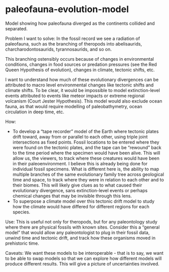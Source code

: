 # paleofauna-evolution-model
Model showing how paleofauna diverged as the continents collided and separated. 

Problem I want to solve: In the fossil record we see a radiation of paleofauna, such as the branching of theropods into abelisaurids, charcharodontosaurids, tyrannosaurids, and so on. 

This branching ostensibly occurs because of changes in environmental conditions, changes in food sources or predation pressures (see the Red Queen Hypothesis of evolution), changes in climate, tectonic shifts, etc.

I want to understand how much of these evolutionary divergences can be attributed to macro level environmental changes like tectonic shifts and climate shifts. To be clear, it would be impossible to model extinction-level events attributed to events like meteor impacts or extreme regional volcanism (Court Jester Hypothesis). This model would also exclude ocean fauna, as that would require modelling of paleobathymetry, ocean circulation in deep time, etc.

How: 

- To develop a “tape recorder” model of the Earth where tectonic plates drift toward, away from or parallel to each other, using triple joint intersections as fixed points. Fossil locations to be entered where they were found on the tectonic plates, and the tape can be “rewound” back to the time period where the specimen would have been alive. This will allow us, the viewers, to track where these creatures would have been in their paleoenvironment. I believe this is already being done for individual fossil specimens. What is different here is, the ability to map multiple branches of the same evolutionary family tree across geological time and space, to track where they were in relation to each other and to their biomes. This will likely give clues as to what caused their evolutionary divergence, sans extinction-level events or perhaps chemical changes that may be invisible through this lens.
- To superpose a climate model over this tectonic drift model to study how the climate would have differed for different regions for each species.

Use: This is useful not only for theropods, but for any paleontology study where there are physical fossils with known sites. Consider this a “general model” that would allow any paleontologist to plug in their fossil data, unwind time and tectonic drift, and track how these organisms moved in prehistoric time.

Caveats: We want these models to be interoperable - that is to say, we want to be able to swap models so that we can explore how different models will produce different results. This will give a picture of uncertainties involved.

